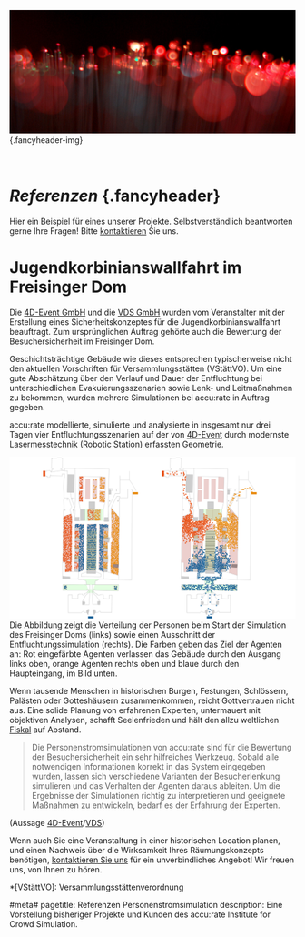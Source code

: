 ![](/img/accurate-bild-start.jpg) {.fancyheader-img}
# <br /> *Referenzen* {.fancyheader}

Hier ein Beispiel für eines unserer Projekte.
Selbstverständlich beantworten gerne Ihre Fragen!
Bitte [kontaktieren](kontakt) Sie uns.


# Jugendkorbinianswallfahrt im Freisinger Dom

Die [4D-Event GmbH](http://www.4d-event.de/) und die [VDS GmbH](http://www.vds-veranstaltung.de/) wurden vom Veranstalter mit der Erstellung eines Sicherheitskonzeptes für die Jugendkorbinianswallfahrt beauftragt.
Zum ursprünglichen Auftrag gehörte auch die Bewertung der Besuchersicherheit im Freisinger Dom.

Geschichtsträchtige Gebäude wie dieses entsprechen typischerweise nicht den aktuellen Vorschriften für Versammlungsstätten (VStättVO).
Um eine gute Abschätzung über den Verlauf und Dauer der Entfluchtung bei unterschiedlichen Evakuierungsszenarien sowie Lenk- und Leitmaßnahmen zu bekommen, wurden mehrere Simulationen bei accu:rate in Auftrag gegeben.

accu:rate modellierte, simulierte und analysierte in insgesamt nur drei Tagen vier Entfluchtungsszenarien auf der von [4D-Event](http://www.4d-event.de/) durch modernste Lasermesstechnik (Robotic Station) erfassten Geometrie.

![Verteilung beim Start der Simulation des Freisinger Doms sowie Ausschnitt bei der Entfluchtung](img/referenzen/freisinger-dom.png)
Die Abbildung zeigt die Verteilung der Personen beim Start der Simulation des Freisinger Doms (links) sowie einen Ausschnitt der Entfluchtungssimulation (rechts).
Die Farben geben das Ziel der Agenten an: Rot eingefärbte Agenten verlassen das Gebäude durch den Ausgang links oben, orange Agenten rechts oben und blaue durch den Haupteingang, im Bild unten.

Wenn tausende Menschen in historischen Burgen, Festungen, Schlössern, Palästen oder Gotteshäusern zusammenkommen, reicht Gottvertrauen nicht aus.
Eine solide Planung von erfahrenen Experten, untermauert mit objektiven Analysen, schafft Seelenfrieden und hält den allzu weltlichen [Fiskal](https://de.wikipedia.org/wiki/Fiskal) auf Abstand.

> Die Personenstromsimulationen von accu:rate sind für die Bewertung der Besuchersicherheit ein sehr hilfreiches Werkzeug.
> Sobald alle notwendigen Informationen korrekt in das System eingegeben wurden, lassen sich verschiedene Varianten der Besucherlenkung simulieren und das Verhalten der Agenten daraus ableiten.
> Um die Ergebnisse der Simulationen richtig zu interpretieren und geeignete Maßnahmen zu entwickeln, bedarf es der Erfahrung der Experten.

(Aussage [4D-Event](http://www.4d-event.de/)/[VDS](http://www.vds-veranstaltung.de/))

Wenn auch Sie eine Veranstaltung in einer historischen Location planen, und einen Nachweis über die Wirksamkeit Ihres Räumungskonzepts benötigen, [kontaktieren Sie uns](kontakt) für ein unverbindliches Angebot! Wir freuen uns, von Ihnen zu hören.


*[VStättVO]: Versammlungsstättenverordnung

#meta#
pagetitle: Referenzen Personenstromsimulation
description: Eine Vorstellung bisheriger Projekte und Kunden des accu:rate Institute for Crowd Simulation.

